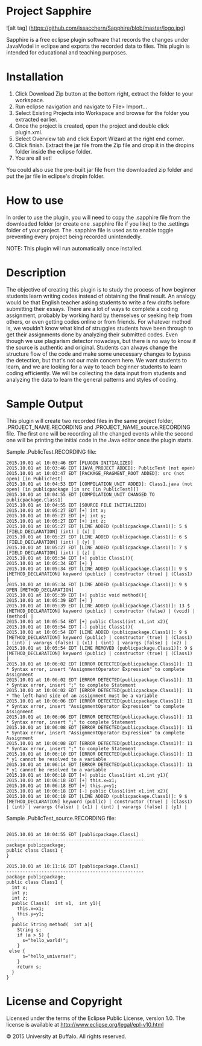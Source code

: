 # Project Sapphire

![alt tag] (https://github.com/issacchern/Sapphire/blob/master/logo.jpg)

Sapphire is a free eclipse plugin software that records the changes under JavaModel in eclipse and exports the recorded data to files. This plugin is intended for educational and teaching purposes.  

# Installation

1. Click Download Zip button at the bottom right, extract the folder to your workspace.
2. Run eclipse navigation and navigate to File> Import...
3. Select Existing Projects into Workspace and browse for the folder you extracted earlier.
4. Once the project is created, open the project and double click plugin.xml.
5. Select Overview tab and click Export Wizard at the right end corner. 
6. Click finish. Extract the jar file from the Zip file and drop it in the dropins folder inside the eclipse folder.
7. You are all set!

You could also use the pre-built jar file from the downloaded zip folder and put the jar file in eclipse's dropin folder.

# How to use

In order to use the plugin, you will need to copy the .sapphire file from the downloaded folder (or create one .sapphire file if you like) to the .settings folder of your project. The .sapphire file is used as to enable toggle preventing every project being recorded unintendedly. 

NOTE: This plugin will run automatically once installed.

# Description

The objective of creating this plugin is to study the process of how beginner students learn writing codes instead of obtaining the final result. An analogy would be that English teacher asking students to write a few drafts before submitting their essays. There are a lot of ways to complete a coding assignment, probably by working hard by themselves or seeking help from others, or even getting codes online or from friends. For whatever method is, we wouldn't know what kind of struggles students have been through to get their assignments done by analyzing their submitted codes. Even though we use plagiarism detector nowadays, but there is no way to know if the source is authentic and original. Students can always change the structure flow of the code and make some unecessary changes to bypass the detection, but that's not our main concern here. We want students to learn, and we are looking for a way to teach beginner students to learn coding efficiently. We will be collecting the data input from students and analyzing the data to learn the general patterns and styles of coding. 


# Sample Output

This plugin will create two recorded files in the same project folder, .PROJECT_NAME.RECORDING and .PROJECT_NAME_source.RECORDING file. The first one will be recording all the changed events while the second one will be printing the initial code in the Java editor once the plugin starts. 

Sample .PublicTest.RECORDING file:

```
2015.10.01 at 10:03:46 EDT [PLUGIN INITIALIZED]
2015.10.01 at 10:03:46 EDT [JAVA_PROJECT ADDED]: PublicTest (not open)
2015.10.01 at 10:03:47 EDT [PACKAGE_FRAGMENT_ROOT ADDED]: src (not open) [in PublicTest]
2015.10.01 at 10:04:53 EDT [COMPILATION_UNIT ADDED]: Class1.java (not open) [in publicpackage [in src [in PublicTest]]]
2015.10.01 at 10:04:55 EDT [COMPILATION_UNIT CHANGED TO publicpackage.Class1]
2015.10.01 at 10:04:55 EDT [SOURCE FILE INITIALIZED] 
2015.10.01 at 10:05:27 EDT [+] int x;
2015.10.01 at 10:05:27 EDT [+] int y;
2015.10.01 at 10:05:27 EDT [+] int z;
2015.10.01 at 10:05:27 EDT [LINE ADDED (publicpackage.Class1)]: 5 $ [FIELD_DECLARATION] (int) | (x) | 
2015.10.01 at 10:05:27 EDT [LINE ADDED (publicpackage.Class1)]: 6 $ [FIELD_DECLARATION] (int) | (y) | 
2015.10.01 at 10:05:27 EDT [LINE ADDED (publicpackage.Class1)]: 7 $ [FIELD_DECLARATION] (int) | (z) | 
2015.10.01 at 10:05:34 EDT [+] public Class1(){
2015.10.01 at 10:05:34 EDT [+] }
2015.10.01 at 10:05:34 EDT [LINE ADDED (publicpackage.Class1)]: 9 $ [METHOD_DECLARATION] keyword (public) | constructor (true) | (Class1) | 
2015.10.01 at 10:05:34 EDT [LINE ADDED (publicpackage.Class1)]: 9 $ OPEN [METHOD_DECLARATION]
2015.10.01 at 10:05:39 EDT [+] public void method(){
2015.10.01 at 10:05:39 EDT [+] }
2015.10.01 at 10:05:39 EDT [LINE ADDED (publicpackage.Class1)]: 13 $ [METHOD_DECLARATION] keyword (public) | constructor (false) | (void) | (method) | 
2015.10.01 at 10:05:54 EDT [+] public Class1(int x1,int x2){
2015.10.01 at 10:05:54 EDT [-] public Class1(){
2015.10.01 at 10:05:54 EDT [LINE ADDED (publicpackage.Class1)]: 9 $ [METHOD_DECLARATION] keyword (public) | constructor (true) | (Class1) | (int) | varargs (false) | (x1) | (int) | varargs (false) | (x2) | 
2015.10.01 at 10:05:54 EDT [LINE REMOVED (publicpackage.Class1)]: 9 $ [METHOD_DECLARATION] keyword (public) | constructor (true) | (Class1) | 
2015.10.01 at 10:06:02 EDT [ERROR DETECTED(publicpackage.Class1)]: 11 * Syntax error, insert "AssignmentOperator Expression" to complete Assignment
2015.10.01 at 10:06:02 EDT [ERROR DETECTED(publicpackage.Class1)]: 11 * Syntax error, insert ";" to complete Statement
2015.10.01 at 10:06:02 EDT [ERROR DETECTED(publicpackage.Class1)]: 11 * The left-hand side of an assignment must be a variable
2015.10.01 at 10:06:06 EDT [ERROR DETECTED(publicpackage.Class1)]: 11 * Syntax error, insert "AssignmentOperator Expression" to complete Assignment
2015.10.01 at 10:06:06 EDT [ERROR DETECTED(publicpackage.Class1)]: 11 * Syntax error, insert ";" to complete Statement
2015.10.01 at 10:06:08 EDT [ERROR DETECTED(publicpackage.Class1)]: 11 * Syntax error, insert "AssignmentOperator Expression" to complete Assignment
2015.10.01 at 10:06:08 EDT [ERROR DETECTED(publicpackage.Class1)]: 11 * Syntax error, insert ";" to complete Statement
2015.10.01 at 10:06:10 EDT [ERROR DETECTED(publicpackage.Class1)]: 11 * y1 cannot be resolved to a variable
2015.10.01 at 10:06:14 EDT [ERROR DETECTED(publicpackage.Class1)]: 11 * y1 cannot be resolved to a variable
2015.10.01 at 10:06:18 EDT [+] public Class1(int x1,int y1){
2015.10.01 at 10:06:18 EDT [+] this.x=x1;
2015.10.01 at 10:06:18 EDT [+] this.y=y1;
2015.10.01 at 10:06:18 EDT [-] public Class1(int x1,int x2){
2015.10.01 at 10:06:18 EDT [LINE ADDED (publicpackage.Class1)]: 9 $ [METHOD_DECLARATION] keyword (public) | constructor (true) | (Class1) | (int) | varargs (false) | (x1) | (int) | varargs (false) | (y1) | 

```

Sample .PublicTest_source.RECORDING file: 

```

2015.10.01 at 10:04:55 EDT [publicpackage.Class1] 
---------------------------------------------------
package publicpackage;
public class Class1 {
}

2015.10.01 at 10:11:16 EDT [publicpackage.Class1] 
---------------------------------------------------
package publicpackage;
public class Class1 {
  int x;
  int y;
  int z;
  public Class1(  int x1,  int y1){
    this.x=x1;
    this.y=y1;
  }
  public String method(  int a){
    String s;
    if (a > 5) {
      s="hello_world!";
    }
 else {
      s="hello_universe!";
    }
    return s;
  }
}

```




# License and Copyright

Licensed under the terms of the Eclipse Public License, version 1.0.  The license is available at http://www.eclipse.org/legal/epl-v10.html

© 2015 University at Buffalo. All rights reserved. 
